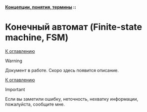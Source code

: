**[Концепции, понятия, термины](../README.md#concepts) ::**
# Конечный автомат (Finite-state machine, FSM)

<!--
https://ru.wikipedia.org/wiki/%D0%9A%D0%BE%D0%BD%D0%B5%D1%87%D0%BD%D1%8B%D0%B9_%D0%B0%D0%B2%D1%82%D0%BE%D0%BC%D0%B0%D1%82
https://tproger.ru/translations/finite-state-machines-theory-and-implementation
https://habr.com/ru/companies/yandex_praktikum/articles/564800/
https://gitverse.ru/blog/articles/data/288-chto-takoe-konechnyj-avtomat-i-kak-ego-sozdat
-->

[К оглавлению](../README.md#concepts)

> [!WARNING]
> Документ в работе. Скоро здесь появится описание.

[К оглавлению](../README.md#concepts)

> [!IMPORTANT]
> Если вы заметили ошибку, неточность, нехватку информации, пожалуйста, сообщите мне.
